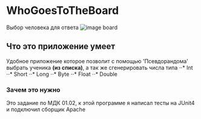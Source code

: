 # WhoGoesToTheBoard
Выбор человека для ответа
![image board](https://www.okcps.org/cms/lib/OK01913268/Centricity/Domain/97/School_Board_PNG_Picture.png)

## Что это приложение умеет
Удобное приложение которое позволит с помощью 'Псевдорандома' выбрать ученика **(из списка)**, а так же сгенерировать числа типа
⋅⋅* Int
⋅⋅* Short
⋅⋅* Long
⋅⋅* Byte
⋅⋅* Float
⋅⋅* Double

### Зачем это нужно
Это задание по МДК 01.02, к этой программе я написал тесты на JUnit4 и подключил сборщик Apache
